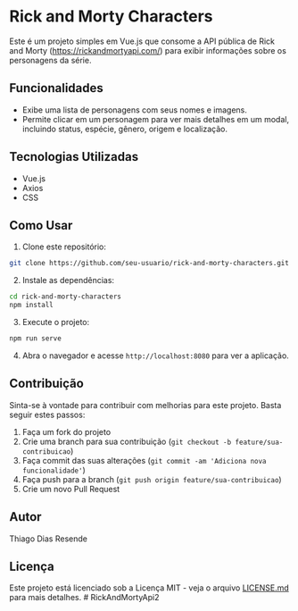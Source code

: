 # Rick and Morty Characters

Este é um projeto simples em Vue.js que consome a API pública de Rick and Morty (https://rickandmortyapi.com/) para exibir informações sobre os personagens da série.

## Funcionalidades

- Exibe uma lista de personagens com seus nomes e imagens.
- Permite clicar em um personagem para ver mais detalhes em um modal, incluindo status, espécie, gênero, origem e localização.

## Tecnologias Utilizadas

- Vue.js
- Axios
- CSS

## Como Usar

1. Clone este repositório:

```bash
git clone https://github.com/seu-usuario/rick-and-morty-characters.git
```

2. Instale as dependências:

```bash
cd rick-and-morty-characters
npm install
```

3. Execute o projeto:

```bash
npm run serve
```

4. Abra o navegador e acesse `http://localhost:8080` para ver a aplicação.

## Contribuição

Sinta-se à vontade para contribuir com melhorias para este projeto. Basta seguir estes passos:

1. Faça um fork do projeto
2. Crie uma branch para sua contribuição (`git checkout -b feature/sua-contribuicao`)
3. Faça commit das suas alterações (`git commit -am 'Adiciona nova funcionalidade'`)
4. Faça push para a branch (`git push origin feature/sua-contribuicao`)
5. Crie um novo Pull Request

## Autor

Thiago Dias Resende 

## Licença

Este projeto está licenciado sob a Licença MIT - veja o arquivo [LICENSE.md](LICENSE.md) para mais detalhes.
#   R i c k A n d M o r t y A p i 2  
 